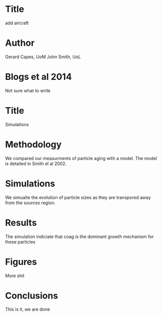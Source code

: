 
# Title
add aircraft

# Author
Gerard Capes, UoM
John Smith, UoL


# Blogs et al 2014
Not sure what to write 

# Title 
Simulations

# Methodology
We compared our measurments of particle aging with a model. 
The model is detailed in Smith el al 2002. 


# Simulations
We simualte the evolution of particle sizes as they are transpored away from the sources region. 


# Results
The simulation indiciate that coag is the dominant growth mechanism for these particles

# Figures 
More shit

# Conclusions
This is it, we are done

